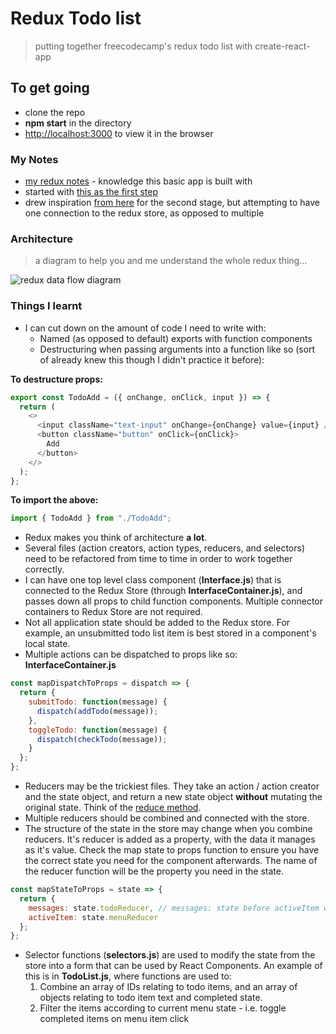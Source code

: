# Redux Todo list
> putting together freecodecamp's redux todo list with create-react-app

## To get going
- clone the repo
- **npm start** in the directory
- [http://localhost:3000](http://localhost:3000) to view it in the browser

### My Notes
- [my redux notes](https://hackmd.io/s3QcTxWsSLmQwHCstxmcdQ?both#one) - knowledge this basic app is built with
- started with [this as the first step](https://hackmd.io/s3QcTxWsSLmQwHCstxmcdQ?both#1-Manage-State-Locally-first)
- drew inspiration [from here](https://codesandbox.io/s/9on71rvnyo) for the second stage, but attempting to have one connection to the redux store, as opposed to multiple

### Architecture
> a diagram to help you and me understand the whole redux thing...

![redux data flow diagram](redux-dataflow.png "Basic data flow diagram")

### Things I learnt
- I can cut down on the amount of code I need to write with:
    - Named (as opposed to default) exports with function components
    - Destructuring when passing arguments into a function like so (sort of already knew this though I didn't practice it before):

**To destructure props:**    
```javascript
export const TodoAdd = ({ onChange, onClick, input }) => {
  return (
    <>
      <input className="text-input" onChange={onChange} value={input} />
      <button className="button" onClick={onClick}>
        Add
      </button>
    </>
  );
};
```
**To import the above:**
```javascript
import { TodoAdd } from "./TodoAdd";
```

- Redux makes you think of architecture **a lot**.
- Several files (action creators, action types, reducers, and selectors) need to be refactored from time to time in order to work together correctly.
- I can have one top level class component (**Interface.js**) that is connected to the Redux Store (through **InterfaceContainer.js**), and passes down all props to child function components. Multiple connector containers to Redux Store are not required.
- Not all application state should be added to the Redux store. For example, an unsubmitted todo list item is best stored in a component's local state.
- Multiple actions can be dispatched to props like so:
**InterfaceContainer.js**
```javascript
const mapDispatchToProps = dispatch => {
  return {
    submitTodo: function(message) {
      dispatch(addTodo(message));
    },
    toggleTodo: function(message) {
      dispatch(checkTodo(message));
    }
  };
};
```

- Reducers may be the trickiest files. They take an action / action creator and the state object, and return a new state object **without** mutating the original state. Think of the [reduce method](https://developer.mozilla.org/en-US/docs/Web/JavaScript/Reference/Global_Objects/Array/reduce).
- Multiple reducers should be combined and connected with the store.
- The structure of the state in the store may change when you combine reducers. It's reducer is added as a property, with the data it manages as it's value. Check the map state to props function to ensure you have the correct state you need for the component afterwards. The name of the reducer function will be the property you need in the state.
```javascript
const mapStateToProps = state => {
  return {
    messages: state.todoReducer, // messages: state before activeItem was added for menu
    activeItem: state.menuReducer
  };
};
```

- Selector functions (**selectors.js**) are used to modify the state from the store into a form that can be used by React Components. An example of this is in **TodoList.js**, where functions are used to:
  1. Combine an array of IDs relating to todo items, and an array of objects relating to todo item text and completed state.
  2. Filter the items according to current menu state - i.e. toggle completed items on menu item click
